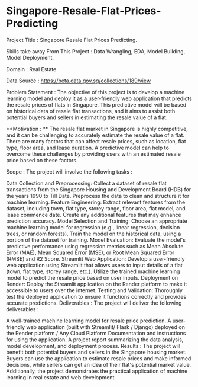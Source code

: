 # Singapore-Resale-Flat-Prices-Predicting
Project Title : Singapore Resale Flat Prices Predicting.

Skills take away From This Project : Data Wrangling, EDA, Model Building, Model Deployment.

Domain : Real Estate.

Data Source : https://beta.data.gov.sg/collections/189/view

Problem Statement : The objective of this project is to develop a machine learning model and deploy it as a user-friendly web application that predicts the resale prices of flats in Singapore. This predictive model will be based on historical data of resale flat transactions, and it aims to assist both potential buyers and sellers in estimating the resale value of a flat.

**Motivation : ** The resale flat market in Singapore is highly competitive, and it can be challenging to accurately estimate the resale value of a flat. There are many factors that can affect resale prices, such as location, flat type, floor area, and lease duration. A predictive model can help to overcome these challenges by providing users with an estimated resale price based on these factors.

Scope :
The project will involve the following tasks :

Data Collection and Preprocessing: Collect a dataset of resale flat transactions from the Singapore Housing and Development Board (HDB) for the years 1990 to Till Date. Preprocess the data to clean and structure it for machine learning.
Feature Engineering: Extract relevant features from the dataset, including town, flat type, storey range, floor area, flat model, and lease commence date. Create any additional features that may enhance prediction accuracy.
Model Selection and Training: Choose an appropriate machine learning model for regression (e.g., linear regression, decision trees, or random forests). Train the model on the historical data, using a portion of the dataset for training.
Model Evaluation: Evaluate the model's predictive performance using regression metrics such as Mean Absolute Error (MAE), Mean Squared Error (MSE), or Root Mean Squared Error (RMSE) and R2 Score.
Streamlit Web Application: Develop a user-friendly web application using Streamlit that allows users to input details of a flat (town, flat type, storey range, etc.). Utilize the trained machine learning model to predict the resale price based on user inputs.
Deployment on Render: Deploy the Streamlit application on the Render platform to make it accessible to users over the internet.
Testing and Validation: Thoroughly test the deployed application to ensure it functions correctly and provides accurate predictions.
Deliverables :
The project will deliver the following deliverables :

A well-trained machine learning model for resale price prediction.
A user-friendly web application (built with Streamlit/ Flask / Django) deployed on the Render platform / Any Cloud Platform
Documentation and instructions for using the application.
A project report summarizing the data analysis, model development, and deployment process.
Results :
The project will benefit both potential buyers and sellers in the Singapore housing market. Buyers can use the application to estimate resale prices and make informed decisions, while sellers can get an idea of their flat's potential market value. Additionally, the project demonstrates the practical application of machine learning in real estate and web development.
